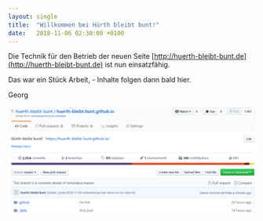 ```yaml
---
layout: single
title:  "Willkommen bei Hürth bleibt bunt!"
date:   2018-11-06 02:30:00 +0100
---
```

Die Technik für den Betrieb der neuen Seite [http://huerth-bleibt-bunt.de](http://huerth-bleibt-bunt.de) ist nun einsatzfähig. 

Das war ein Stück Arbeit, - Inhalte folgen dann bald hier.

Georg

![huerth-bleibt-bunt.github.io Technik Screenshot](/assets/images/huerth-bleibt-bunt.github.io_Technik_Screenshot.png)



